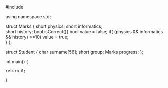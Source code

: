 

#include <iostream>

using namespace std;

struct Marks
{
    short physics;
	short informatics;	
	short history;
	bool isCorrect(){
	    bool value = false;
	    if( (physics && informatics && history) <=10) value =  true;    
	   }
};

struct Student 
{
	char surname[56];
	short group;
	Marks progress;
};


int main()
{


    return 0;
}
